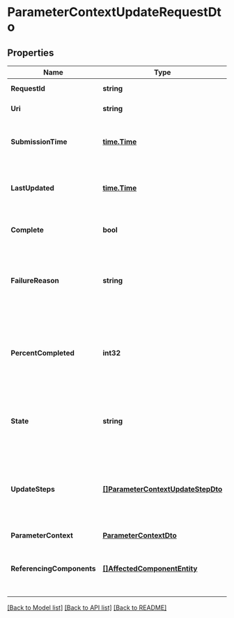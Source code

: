 # ParameterContextUpdateRequestDto

## Properties

Name | Type | Description | Notes
------------ | ------------- | ------------- | -------------
**RequestId** | **string** | The ID of the request | [optional] [readonly] 
**Uri** | **string** | The URI for the request | [optional] [readonly] 
**SubmissionTime** | [**time.Time**](time.Time.md) | The timestamp of when the request was submitted | [optional] [readonly] 
**LastUpdated** | [**time.Time**](time.Time.md) | The timestamp of when the request was last updated | [optional] [readonly] 
**Complete** | **bool** | Whether or not the request is completed | [optional] [readonly] 
**FailureReason** | **string** | The reason for the request failing, or null if the request has not failed | [optional] [readonly] 
**PercentCompleted** | **int32** | A value between 0 and 100 (inclusive) indicating how close the request is to completion | [optional] [readonly] 
**State** | **string** | A description of the current state of the request | [optional] [readonly] 
**UpdateSteps** | [**[]ParameterContextUpdateStepDto**](ParameterContextUpdateStepDTO.md) | The steps that are required in order to complete the request, along with the status of each | [optional] [readonly] 
**ParameterContext** | [**ParameterContextDto**](ParameterContextDTO.md) |  | [optional] 
**ReferencingComponents** | [**[]AffectedComponentEntity**](AffectedComponentEntity.md) | The components that are referenced by the update. | [optional] [readonly] 

[[Back to Model list]](../README.md#documentation-for-models) [[Back to API list]](../README.md#documentation-for-api-endpoints) [[Back to README]](../README.md)



